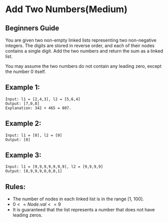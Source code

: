 # Add Two Numbers(Medium)

## Beginners Guide

You are given two non-empty linked lists representing two non-negative integers. The digits are stored in reverse order, and each of their nodes contains a single digit. Add the two numbers and return the sum as a linked list.

You may assume the two numbers do not contain any leading zero, except the number 0 itself.

Example 1:
---
```go=
Input: l1 = [2,4,3], l2 = [5,6,4]
Output: [7,0,8]
Explanation: 342 + 465 = 807.
```

Example 2:
---
```go=
Input: l1 = [0], l2 = [0]
Output: [0]
```

Example 3:
---
```go=
Input: l1 = [9,9,9,9,9,9,9], l2 = [9,9,9,9]
Output: [8,9,9,9,0,0,0,1]
```

Rules:
---
* The number of nodes in each linked list is in the range [1, 100].
* $0 <= Node.val <= 9$
* It is guaranteed that the list represents a number that does not have leading zeros.